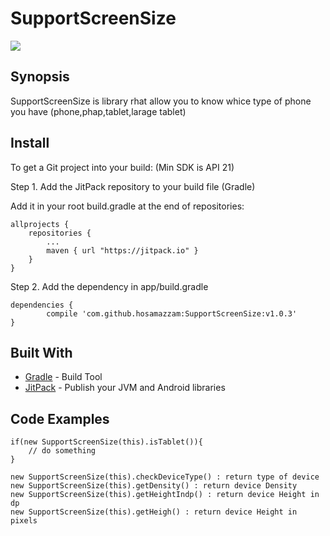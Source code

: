 # SupportScreenSize
[![](https://jitpack.io/v/hosamazzam/SupportScreenSize.svg)](https://jitpack.io/#hosamazzam/SupportScreenSize)

## Synopsis
SupportScreenSize is library rhat allow you to know whice type of phone you have (phone,phap,tablet,larage tablet)

## Install

To get a Git project into your build: (Min SDK is API 21)

Step 1. Add the JitPack repository to your build file (Gradle)

Add it in your root build.gradle at the end of repositories:

	allprojects {
		repositories {
			...
			maven { url "https://jitpack.io" }
		}
	}
  
Step 2. Add the dependency in app/build.gradle

	dependencies {
	        compile 'com.github.hosamazzam:SupportScreenSize:v1.0.3'
	}

## Built With

* [Gradle](https://gradle.org/) - Build Tool
* [JitPack](https://jitpack.io/) - Publish your JVM and Android libraries

## Code Examples
```
if(new SupportScreenSize(this).isTablet()){
	// do something
}
```

```
new SupportScreenSize(this).checkDeviceType() : return type of device
new SupportScreenSize(this).getDensity() : return device Density
new SupportScreenSize(this).getHeightIndp() : return device Height in dp
new SupportScreenSize(this).getHeigh() : return device Height in pixels
```

